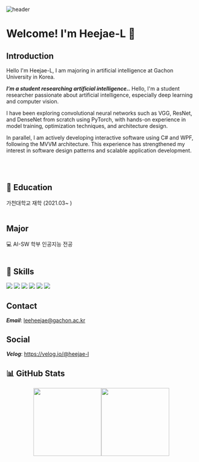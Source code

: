 ![header](https://capsule-render.vercel.app/api?type=waving&color=auto&height=300&section=header&text=Heejae-L&fontSize=60)
# Welcome! I'm Heejae-L 👋

## Introduction

Hello I'm Heejae-L, I am majoring in artificial intelligence at Gachon University in Korea.

***I’m a student researching artificial intelligence..***
Hello, I'm a student researcher passionate about artificial intelligence, especially deep learning and computer vision.

I have been exploring convolutional neural networks such as VGG, ResNet, and DenseNet from scratch using PyTorch, with hands-on experience in model training, optimization techniques, and architecture design.

In parallel, I am actively developing interactive software using C# and WPF, following the MVVM architecture. This experience has strengthened my interest in software design patterns and scalable application development.


<br/><br/>

## 🏢 Education

가천대학교 재학
(2021.03~  )
<br/><br/>

## Major

💻 AI-SW 학부 인공지능 전공
<br/><br/>

## 🚀 Skills

<img src="https://img.shields.io/badge/JAVA-5382a1?style=flat&logo=JAVA&logoColor=black"/>
<img src="https://img.shields.io/badge/SpringBoot-6DB33F?style=flat&logo=SpringBoot&logoColor=white"/>
<img src="https://img.shields.io/badge/Python-3776AB?style=flat&logo=Python&logoColor=white"/>
<img src="https://img.shields.io/badge/C-A8B9CC?style=flat&logo=C&logoColor=black"/>
<img src="https://img.shields.io/badge/JavaScript-F7DF1E?style=flat&logo=JavaScript&logoColor=black"/>
<img src="https://img.shields.io/badge/HTML-E34F26?style=flat&logo=HTML5&logoColor=black"/>


## Contact

***Email***: leeheejae@gachon.ac.kr

## Social
***Velog***: https://velog.io/@heejae-l

## 📊 GitHub Stats

<div align="center" style="display: flex; justify-content: center;">
  <img src="https://github-readme-stats.vercel.app/api?username=Heejae-L&theme=flag-india&show_icons=true" height="180"/>
  <img src="https://github-readme-stats.vercel.app/api/top-langs/?username=Heejae-L&layout=compact&langs_count=6" height="180"/>
</div>


